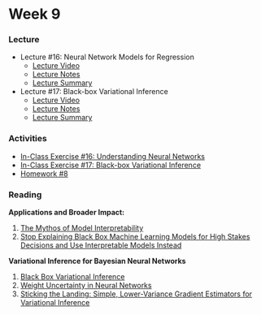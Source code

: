 # Week 9

### Lecture
- Lecture #16: Neural Network Models for Regression
  - [Lecture Video](https://youtu.be/GdwF4YxTo50)
  - [Lecture Notes](https://github.com/onefishy/am207/blob/master/Lectures/lecture_16_notes.ipynb)
  - [Lecture Summary](https://github.com/onefishy/am207/blob/master/Lectures/lecture_16_summary.ipynb)
- Lecture #17: Black-box Variational Inference
  - [Lecture Video](https://youtu.be/jntZBAJVOtk)
  - [Lecture Notes](https://github.com/onefishy/am207/blob/master/Lectures/lecture_17_notes.ipynb)
  - [Lecture Summary](https://github.com/onefishy/am207/blob/master/Lectures/lecture_17_summary.ipynb)

### Activities
- [In-Class Exercise #16: Understanding Neural Networks](https://deepnote.com/workspace/weiwei-pan-2902decb-902f-40cc-9fa6-af2e3f31f15b/project/AM207Fall202116-neural-networks-7f0aea0f-c2fd-4232-8477-fc8c0a45e4d3)
- [In-Class Exercise #17: Black-box Variational Inference](https://deepnote.com/workspace/weiwei-pan-2902decb-902f-40cc-9fa6-af2e3f31f15b/project/AM207Fall202117-bbvi-69194c54-a592-4f5c-915e-6b438e00996f)
- [Homework #8](https://github.com/onefishy/am207/blob/master/HW/AM207_HW8.ipynb)

### Reading
**Applications and Broader Impact:**

1.  [The Mythos of Model Interpretability](https://arxiv.org/pdf/1606.03490.pdf)
2.  [Stop Explaining Black Box Machine Learning Models for High Stakes Decisions and Use Interpretable Models Instead](https://arxiv.org/pdf/1811.10154.pdf)

**Variational Inference for Bayesian Neural Networks**

1.  [Black Box Variational Inference](https://arxiv.org/abs/1401.0118)
2.  [Weight Uncertainty in Neural Networks](https://arxiv.org/abs/1505.05424)
3.  [Sticking the Landing: Simple, Lower-Variance Gradient Estimators for Variational Inference](https://arxiv.org/abs/1703.09194)
